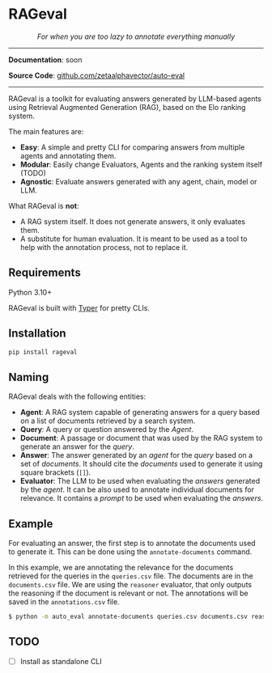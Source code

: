 # RAGeval

<p align="center">
    <em>For when you are too lazy to annotate everything manually</em>
</p>

---
**Documentation**: soon

**Source Code**: [github.com/zetaalphavector/auto-eval](github.com/zetaalphavector/auto-eval)

---

RAGeval is a toolkit for evaluating answers generated by LLM-based agents using Retrieval Augmented Generation (RAG), based on the Elo ranking system.

The main features are:

- **Easy**: A simple and pretty CLI for comparing answers from multiple agents and annotating them.
- **Modular**: Easily change Evaluators, Agents and the ranking system itself (TODO)
- **Agnostic**: Evaluate answers generated with any agent, chain, model or LLM.

What RAGeval is **not**:

- A RAG system itself. It does not generate answers, it only evaluates them.
- A substitute for human evaluation. It is meant to be used as a tool to help with the annotation process, not to replace it.

## Requirements

Python 3.10+

RAGeval is built with [Typer](https://github.com/tiangolo/typer) for pretty CLIs.

## Installation

```bash
pip install rageval
```

## Naming

RAGeval deals with the following entities:

- **Agent**: A RAG system capable of generating answers for a query based on a list of documents retrieved by a search system.
- **Query**: A query or question answered by the *Agent*.
- **Document**: A passage or document that was used by the RAG system to generate an answer for the *query*.
- **Answer**: The answer generated by an *agent* for the *query* based on a set of *documents*. It should cite the *documents* used to generate it using square brackets (`[]`).
- **Evaluator**: The LLM to be used when evaluating the *answers* generated by the *agent*. It can be also used to annotate individual documents for relevance. It contains a *prompt* to be used when evaluating the *answers*.

## Example

For evaluating an answer, the first step is to annotate the documents used to generate it. This can be done using the `annotate-documents` command.

In this example, we are annotating the relevance for the documents retrieved for the queries in the `queries.csv` file. The documents are in the `documents.csv` file. We are using the `reasoner` evaluator, that only outputs the reasoning if the document is relevant or not. The annotations will be saved in the `annotations.csv` file.

```bash
$ python -m auto_eval annotate-documents queries.csv documents.csv reasoner outputs.csv 
```

## TODO

- [ ] Install as standalone CLI
